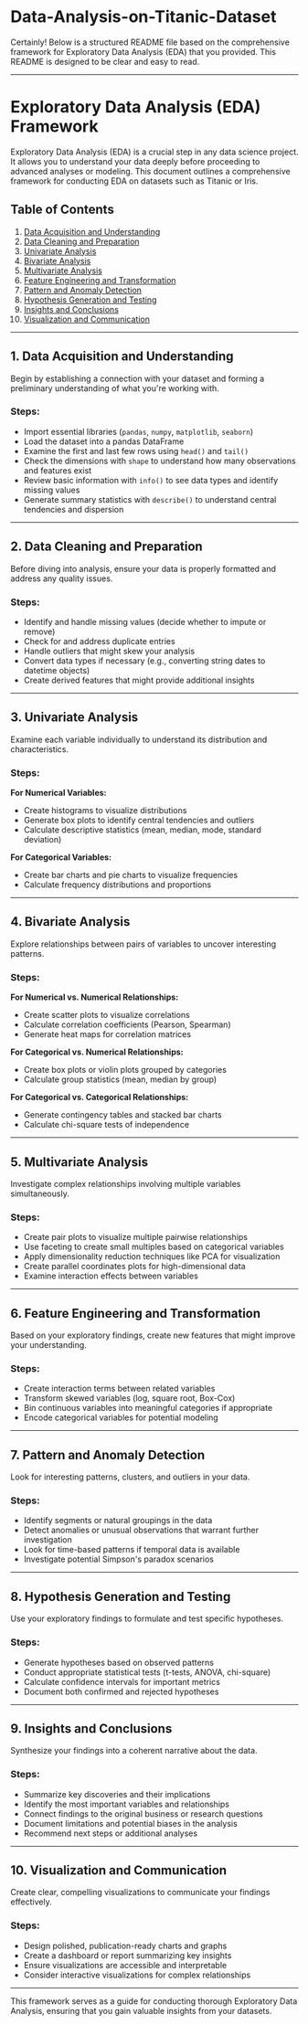 # Data-Analysis-on-Titanic-Dataset
Certainly! Below is a structured README file based on the comprehensive framework for Exploratory Data Analysis (EDA) that you provided. This README is designed to be clear and easy to read.

---

# Exploratory Data Analysis (EDA) Framework

Exploratory Data Analysis (EDA) is a crucial step in any data science project. It allows you to understand your data deeply before proceeding to advanced analyses or modeling. This document outlines a comprehensive framework for conducting EDA on datasets such as Titanic or Iris.

## Table of Contents
1. [Data Acquisition and Understanding](#data-acquisition-and-understanding)
2. [Data Cleaning and Preparation](#data-cleaning-and-preparation)
3. [Univariate Analysis](#univariate-analysis)
4. [Bivariate Analysis](#bivariate-analysis)
5. [Multivariate Analysis](#multivariate-analysis)
6. [Feature Engineering and Transformation](#feature-engineering-and-transformation)
7. [Pattern and Anomaly Detection](#pattern-and-anomaly-detection)
8. [Hypothesis Generation and Testing](#hypothesis-generation-and-testing)
9. [Insights and Conclusions](#insights-and-conclusions)
10. [Visualization and Communication](#visualization-and-communication)

---

## 1. Data Acquisition and Understanding
Begin by establishing a connection with your dataset and forming a preliminary understanding of what you're working with.

### Steps:
- Import essential libraries (`pandas`, `numpy`, `matplotlib`, `seaborn`)
- Load the dataset into a pandas DataFrame
- Examine the first and last few rows using `head()` and `tail()`
- Check the dimensions with `shape` to understand how many observations and features exist
- Review basic information with `info()` to see data types and identify missing values
- Generate summary statistics with `describe()` to understand central tendencies and dispersion

---

## 2. Data Cleaning and Preparation
Before diving into analysis, ensure your data is properly formatted and address any quality issues.

### Steps:
- Identify and handle missing values (decide whether to impute or remove)
- Check for and address duplicate entries
- Handle outliers that might skew your analysis
- Convert data types if necessary (e.g., converting string dates to datetime objects)
- Create derived features that might provide additional insights

---

## 3. Univariate Analysis
Examine each variable individually to understand its distribution and characteristics.

### Steps:
**For Numerical Variables:**
- Create histograms to visualize distributions
- Generate box plots to identify central tendencies and outliers
- Calculate descriptive statistics (mean, median, mode, standard deviation)

**For Categorical Variables:**
- Create bar charts and pie charts to visualize frequencies
- Calculate frequency distributions and proportions

---

## 4. Bivariate Analysis
Explore relationships between pairs of variables to uncover interesting patterns.

### Steps:
**For Numerical vs. Numerical Relationships:**
- Create scatter plots to visualize correlations
- Calculate correlation coefficients (Pearson, Spearman)
- Generate heat maps for correlation matrices

**For Categorical vs. Numerical Relationships:**
- Create box plots or violin plots grouped by categories
- Calculate group statistics (mean, median by group)

**For Categorical vs. Categorical Relationships:**
- Generate contingency tables and stacked bar charts
- Calculate chi-square tests of independence

---

## 5. Multivariate Analysis
Investigate complex relationships involving multiple variables simultaneously.

### Steps:
- Create pair plots to visualize multiple pairwise relationships
- Use faceting to create small multiples based on categorical variables
- Apply dimensionality reduction techniques like PCA for visualization
- Create parallel coordinates plots for high-dimensional data
- Examine interaction effects between variables

---

## 6. Feature Engineering and Transformation
Based on your exploratory findings, create new features that might improve your understanding.

### Steps:
- Create interaction terms between related variables
- Transform skewed variables (log, square root, Box-Cox)
- Bin continuous variables into meaningful categories if appropriate
- Encode categorical variables for potential modeling

---

## 7. Pattern and Anomaly Detection
Look for interesting patterns, clusters, and outliers in your data.

### Steps:
- Identify segments or natural groupings in the data
- Detect anomalies or unusual observations that warrant further investigation
- Look for time-based patterns if temporal data is available
- Investigate potential Simpson's paradox scenarios

---

## 8. Hypothesis Generation and Testing
Use your exploratory findings to formulate and test specific hypotheses.

### Steps:
- Generate hypotheses based on observed patterns
- Conduct appropriate statistical tests (t-tests, ANOVA, chi-square)
- Calculate confidence intervals for important metrics
- Document both confirmed and rejected hypotheses

---

## 9. Insights and Conclusions
Synthesize your findings into a coherent narrative about the data.

### Steps:
- Summarize key discoveries and their implications
- Identify the most important variables and relationships
- Connect findings to the original business or research questions
- Document limitations and potential biases in the analysis
- Recommend next steps or additional analyses

---

## 10. Visualization and Communication
Create clear, compelling visualizations to communicate your findings effectively.

### Steps:
- Design polished, publication-ready charts and graphs
- Create a dashboard or report summarizing key insights
- Ensure visualizations are accessible and interpretable
- Consider interactive visualizations for complex relationships

---

This framework serves as a guide for conducting thorough Exploratory Data Analysis, ensuring that you gain valuable insights from your datasets.
